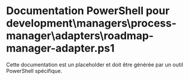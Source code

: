 # Documentation PowerShell pour development\managers\process-manager\adapters\roadmap-manager-adapter.ps1

Cette documentation est un placeholder et doit être générée par un outil PowerShell spécifique.
